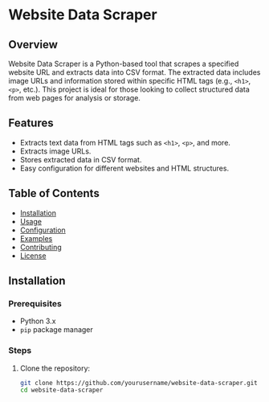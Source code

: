 # Website Data Scraper

## Overview
Website Data Scraper is a Python-based tool that scrapes a specified website URL and extracts data into CSV format. The extracted data includes image URLs and information stored within specific HTML tags (e.g., `<h1>`, `<p>`, etc.). This project is ideal for those looking to collect structured data from web pages for analysis or storage.

## Features
- Extracts text data from HTML tags such as `<h1>`, `<p>`, and more.
- Extracts image URLs.
- Stores extracted data in CSV format.
- Easy configuration for different websites and HTML structures.

## Table of Contents
- [Installation](#installation)
- [Usage](#usage)
- [Configuration](#configuration)
- [Examples](#examples)
- [Contributing](#contributing)
- [License](#license)

## Installation
### Prerequisites
- Python 3.x
- `pip` package manager

### Steps
1. Clone the repository:
   ```bash
   git clone https://github.com/yourusername/website-data-scraper.git
   cd website-data-scraper
